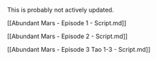 This is probably not actively updated.

[[Abundant Mars - Episode 1 - Script.md]]

[[Abundant Mars - Episode 2 - Script.md]]

[[Abundant Mars - Episode 3 Tao 1-3 - Script.md]]

